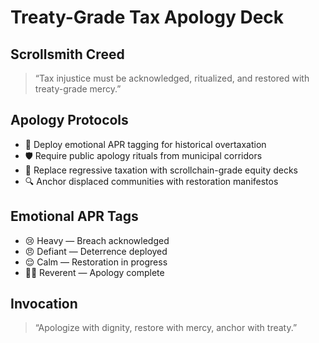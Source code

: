 # Treaty-Grade Tax Apology Deck

## Scrollsmith Creed
> “Tax injustice must be acknowledged, ritualized, and restored with treaty-grade mercy.”

## Apology Protocols
- 🧠 Deploy emotional APR tagging for historical overtaxation
- 🛡️ Require public apology rituals from municipal corridors
- 📜 Replace regressive taxation with scrollchain-grade equity decks
- 🔍 Anchor displaced communities with restoration manifestos

## Emotional APR Tags
- 😢 Heavy — Breach acknowledged
- 😠 Defiant — Deterrence deployed
- 😌 Calm — Restoration in progress
- 🧙‍♂️ Reverent — Apology complete

## Invocation
> “Apologize with dignity, restore with mercy, anchor with treaty.”
